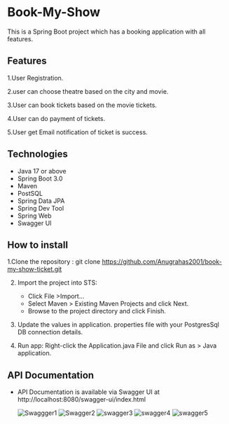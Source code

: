 # Book-My-Show
This is a Spring Boot project which has a booking application with all features. 

## Features
1.User Registration.

2.user can choose theatre based on the city and movie.

3.User can book tickets based on the movie tickets.

4.User can do payment of tickets.

5.User get Email notification of ticket is success.

## Technologies

- Java 17 or above
- Spring Boot 3.0
- Maven
- PostSQL
- Spring Data JPA
- Spring Dev Tool
- Spring Web
- Swagger UI

## How to install

 1.Clone the repository : git clone https://github.com/Anugrahas2001/book-my-show-ticket.git

2. Import the project into STS:
    + Click File >Import...
   + Select Maven > Existing Maven Projects and click Next.
   +  Browse to the project directory and click Finish.
     
3. Update the values in application. properties file with your PostgresSql DB connection details.
   
4. Run app: Right-click the Application.java File and click Run as > Java application.

## API Documentation

- API Documentation is available via Swagger UI at http://localhost:8080/swagger-ui/index.html

  ![Swaggger1](https://github.com/Anugrahas2001/book-my-show-ticket/assets/153485221/3a62d452-9043-4ddd-aca9-1f89192f07b8)
  ![Swagger2](https://github.com/Anugrahas2001/book-my-show-ticket/assets/153485221/efe6c930-ebe7-4f0f-9e5d-f10aea2bd2af)
  ![swagger3](https://github.com/Anugrahas2001/book-my-show-ticket/assets/153485221/d7be6871-a6ff-4a92-9f9d-6351b2f6669a)
  ![swagger4](https://github.com/Anugrahas2001/book-my-show-ticket/assets/153485221/d6d38faa-fbbd-467e-81b2-72d0b90d0705)
  ![swagger5](https://github.com/Anugrahas2001/book-my-show-ticket/assets/153485221/1bf0ef42-e448-42b2-85e8-c8f47c21408a)
